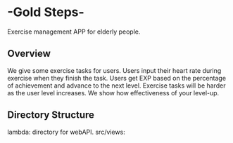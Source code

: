 # -Gold Steps-
Exercise management APP for elderly people.

## Overview
We give some exercise tasks for users.
Users input their heart rate during exercise when they finish the task.
Users get EXP based on the percentage of achievement and advance to the next level.
Exercise tasks will be harder as the user level increases.
We show how effectiveness of your level-up.

## Directory Structure
lambda: directory for webAPI.
src/views: 
